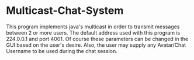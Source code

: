 # Multicast-Chat-System

This program implements java's multicast in order to transmit messages between
2 or more users. The default address used with this program is 224.0.0.1 and 
port 4001. Of course these parameters can be changed in the GUI based on the 
user's desire. Also, the user may supply any Avatar/Chat Username to be used
during the chat session.